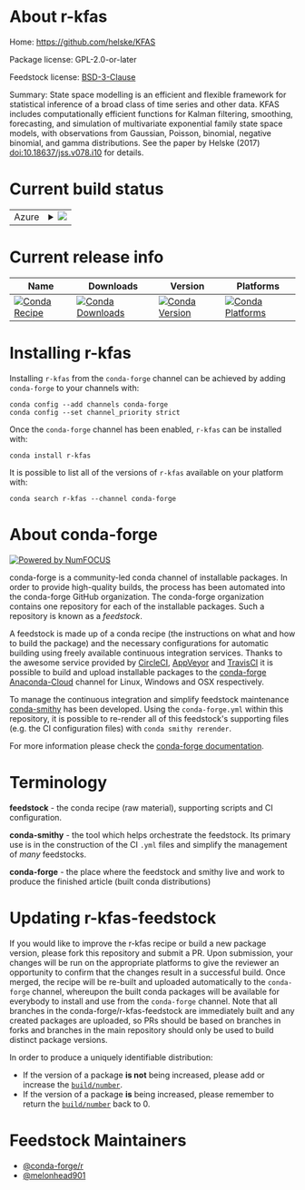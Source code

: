About r-kfas
============

Home: https://github.com/helske/KFAS

Package license: GPL-2.0-or-later

Feedstock license: [BSD-3-Clause](https://github.com/conda-forge/r-kfas-feedstock/blob/master/LICENSE.txt)

Summary: State space modelling is an efficient and flexible framework for  statistical inference of a broad class of time series and other data. KFAS  includes computationally efficient functions for Kalman filtering, smoothing,  forecasting, and simulation of multivariate exponential family state space models,  with observations from Gaussian, Poisson, binomial, negative binomial, and gamma  distributions. See the paper by Helske (2017) <doi:10.18637/jss.v078.i10> for details.

Current build status
====================


<table>
    
  <tr>
    <td>Azure</td>
    <td>
      <details>
        <summary>
          <a href="https://dev.azure.com/conda-forge/feedstock-builds/_build/latest?definitionId=11845&branchName=master">
            <img src="https://dev.azure.com/conda-forge/feedstock-builds/_apis/build/status/r-kfas-feedstock?branchName=master">
          </a>
        </summary>
        <table>
          <thead><tr><th>Variant</th><th>Status</th></tr></thead>
          <tbody><tr>
              <td>linux_64_r_base4.0</td>
              <td>
                <a href="https://dev.azure.com/conda-forge/feedstock-builds/_build/latest?definitionId=11845&branchName=master">
                  <img src="https://dev.azure.com/conda-forge/feedstock-builds/_apis/build/status/r-kfas-feedstock?branchName=master&jobName=linux&configuration=linux_64_r_base4.0" alt="variant">
                </a>
              </td>
            </tr><tr>
              <td>linux_64_r_base4.1</td>
              <td>
                <a href="https://dev.azure.com/conda-forge/feedstock-builds/_build/latest?definitionId=11845&branchName=master">
                  <img src="https://dev.azure.com/conda-forge/feedstock-builds/_apis/build/status/r-kfas-feedstock?branchName=master&jobName=linux&configuration=linux_64_r_base4.1" alt="variant">
                </a>
              </td>
            </tr><tr>
              <td>osx_64_r_base4.0</td>
              <td>
                <a href="https://dev.azure.com/conda-forge/feedstock-builds/_build/latest?definitionId=11845&branchName=master">
                  <img src="https://dev.azure.com/conda-forge/feedstock-builds/_apis/build/status/r-kfas-feedstock?branchName=master&jobName=osx&configuration=osx_64_r_base4.0" alt="variant">
                </a>
              </td>
            </tr><tr>
              <td>osx_64_r_base4.1</td>
              <td>
                <a href="https://dev.azure.com/conda-forge/feedstock-builds/_build/latest?definitionId=11845&branchName=master">
                  <img src="https://dev.azure.com/conda-forge/feedstock-builds/_apis/build/status/r-kfas-feedstock?branchName=master&jobName=osx&configuration=osx_64_r_base4.1" alt="variant">
                </a>
              </td>
            </tr><tr>
              <td>win_64_r_base4.0</td>
              <td>
                <a href="https://dev.azure.com/conda-forge/feedstock-builds/_build/latest?definitionId=11845&branchName=master">
                  <img src="https://dev.azure.com/conda-forge/feedstock-builds/_apis/build/status/r-kfas-feedstock?branchName=master&jobName=win&configuration=win_64_r_base4.0" alt="variant">
                </a>
              </td>
            </tr><tr>
              <td>win_64_r_base4.1</td>
              <td>
                <a href="https://dev.azure.com/conda-forge/feedstock-builds/_build/latest?definitionId=11845&branchName=master">
                  <img src="https://dev.azure.com/conda-forge/feedstock-builds/_apis/build/status/r-kfas-feedstock?branchName=master&jobName=win&configuration=win_64_r_base4.1" alt="variant">
                </a>
              </td>
            </tr>
          </tbody>
        </table>
      </details>
    </td>
  </tr>
</table>

Current release info
====================

| Name | Downloads | Version | Platforms |
| --- | --- | --- | --- |
| [![Conda Recipe](https://img.shields.io/badge/recipe-r--kfas-green.svg)](https://anaconda.org/conda-forge/r-kfas) | [![Conda Downloads](https://img.shields.io/conda/dn/conda-forge/r-kfas.svg)](https://anaconda.org/conda-forge/r-kfas) | [![Conda Version](https://img.shields.io/conda/vn/conda-forge/r-kfas.svg)](https://anaconda.org/conda-forge/r-kfas) | [![Conda Platforms](https://img.shields.io/conda/pn/conda-forge/r-kfas.svg)](https://anaconda.org/conda-forge/r-kfas) |

Installing r-kfas
=================

Installing `r-kfas` from the `conda-forge` channel can be achieved by adding `conda-forge` to your channels with:

```
conda config --add channels conda-forge
conda config --set channel_priority strict
```

Once the `conda-forge` channel has been enabled, `r-kfas` can be installed with:

```
conda install r-kfas
```

It is possible to list all of the versions of `r-kfas` available on your platform with:

```
conda search r-kfas --channel conda-forge
```


About conda-forge
=================

[![Powered by NumFOCUS](https://img.shields.io/badge/powered%20by-NumFOCUS-orange.svg?style=flat&colorA=E1523D&colorB=007D8A)](http://numfocus.org)

conda-forge is a community-led conda channel of installable packages.
In order to provide high-quality builds, the process has been automated into the
conda-forge GitHub organization. The conda-forge organization contains one repository
for each of the installable packages. Such a repository is known as a *feedstock*.

A feedstock is made up of a conda recipe (the instructions on what and how to build
the package) and the necessary configurations for automatic building using freely
available continuous integration services. Thanks to the awesome service provided by
[CircleCI](https://circleci.com/), [AppVeyor](https://www.appveyor.com/)
and [TravisCI](https://travis-ci.com/) it is possible to build and upload installable
packages to the [conda-forge](https://anaconda.org/conda-forge)
[Anaconda-Cloud](https://anaconda.org/) channel for Linux, Windows and OSX respectively.

To manage the continuous integration and simplify feedstock maintenance
[conda-smithy](https://github.com/conda-forge/conda-smithy) has been developed.
Using the ``conda-forge.yml`` within this repository, it is possible to re-render all of
this feedstock's supporting files (e.g. the CI configuration files) with ``conda smithy rerender``.

For more information please check the [conda-forge documentation](https://conda-forge.org/docs/).

Terminology
===========

**feedstock** - the conda recipe (raw material), supporting scripts and CI configuration.

**conda-smithy** - the tool which helps orchestrate the feedstock.
                   Its primary use is in the construction of the CI ``.yml`` files
                   and simplify the management of *many* feedstocks.

**conda-forge** - the place where the feedstock and smithy live and work to
                  produce the finished article (built conda distributions)


Updating r-kfas-feedstock
=========================

If you would like to improve the r-kfas recipe or build a new
package version, please fork this repository and submit a PR. Upon submission,
your changes will be run on the appropriate platforms to give the reviewer an
opportunity to confirm that the changes result in a successful build. Once
merged, the recipe will be re-built and uploaded automatically to the
`conda-forge` channel, whereupon the built conda packages will be available for
everybody to install and use from the `conda-forge` channel.
Note that all branches in the conda-forge/r-kfas-feedstock are
immediately built and any created packages are uploaded, so PRs should be based
on branches in forks and branches in the main repository should only be used to
build distinct package versions.

In order to produce a uniquely identifiable distribution:
 * If the version of a package **is not** being increased, please add or increase
   the [``build/number``](https://docs.conda.io/projects/conda-build/en/latest/resources/define-metadata.html#build-number-and-string).
 * If the version of a package **is** being increased, please remember to return
   the [``build/number``](https://docs.conda.io/projects/conda-build/en/latest/resources/define-metadata.html#build-number-and-string)
   back to 0.

Feedstock Maintainers
=====================

* [@conda-forge/r](https://github.com/conda-forge/r/)
* [@melonhead901](https://github.com/melonhead901/)

